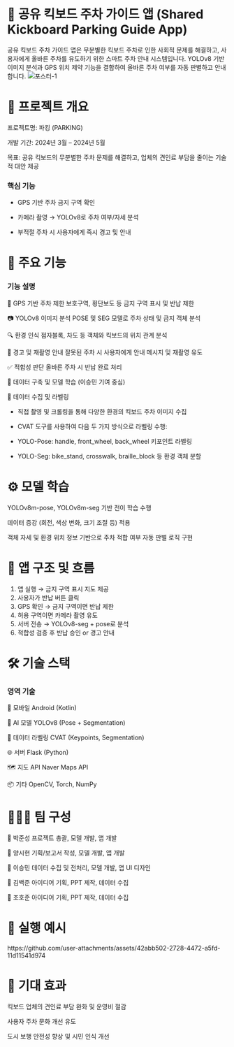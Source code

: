 <h1>🛴 공유 킥보드 주차 가이드 앱 (Shared Kickboard Parking Guide App)</h1>

공유 킥보드 주차 가이드 앱은 무분별한 킥보드 주차로 인한 사회적 문제를 해결하고, 사용자에게 올바른 주차를 유도하기 위한 스마트 주차 안내 시스템입니다.
YOLOv8 기반 이미지 분석과 GPS 위치 제약 기능을 결합하여 올바른 주차 여부를 자동 판별하고 안내합니다.
![포스터-1](https://github.com/user-attachments/assets/0f46d783-095f-4d35-885b-957695e50817)

<h1>🔎 프로젝트 개요</h1>

프로젝트명: 파킹 (PARKING)

개발 기간: 2024년 3월 – 2024년 5월

목표: 공유 킥보드의 무분별한 주차 문제를 해결하고, 업체의 견인료 부담을 줄이는 기술적 대안 제공

<h3>핵심 기능</h3>

- GPS 기반 주차 금지 구역 확인

- 카메라 촬영 → YOLOv8로 주차 여부/자세 분석

- 부적절 주차 시 사용자에게 즉시 경고 및 안내

<h1>🧠 주요 기능</h1>

<h3>기능	설명</h3>

📍 GPS 기반 주차 제한	보호구역, 횡단보도 등 금지 구역 표시 및 반납 제한

📷 YOLOv8 이미지 분석	POSE 및 SEG 모델로 주차 상태 및 금지 객체 분석

🔍 환경 인식	점자블록, 차도 등 객체와 킥보드의 위치 관계 분석

🚫 경고 및 재촬영 안내	잘못된 주차 시 사용자에게 안내 메시지 및 재촬영 유도

✅ 적합성 판단	올바른 주차 시 반납 완료 처리

🧩 데이터 구축 및 모델 학습 (이승민 기여 중심)

📌 데이터 수집 및 라벨링

- 직접 촬영 및 크롤링을 통해 다양한 환경의 킥보드 주차 이미지 수집

- CVAT 도구를 사용하여 다음 두 가지 방식으로 라벨링 수행:

- YOLO-Pose: handle, front_wheel, back_wheel 키포인트 라벨링

- YOLO-Seg: bike_stand, crosswalk, braille_block 등 환경 객체 분할

<h1>⚙️ 모델 학습</h1>
YOLOv8m-pose, YOLOv8m-seg 기반 전이 학습 수행

데이터 증강 (회전, 색상 변화, 크기 조절 등) 적용

객체 자세 및 환경 위치 정보 기반으로 주차 적합 여부 자동 판별 로직 구현

<h1>📱 앱 구조 및 흐름</h1>

1. 앱 실행 → 금지 구역 표시 지도 제공
2. 사용자가 반납 버튼 클릭
3. GPS 확인 → 금지 구역이면 반납 제한
4. 허용 구역이면 카메라 촬영 유도
5. 서버 전송 → YOLOv8-seg + pose로 분석
6. 적합성 검증 후 반납 승인 or 경고 안내
<h1>🛠️ 기술 스택</h1>
<h3>영역	기술</h3>

📱 모바일	Android (Kotlin)

🧠 AI 모델	YOLOv8 (Pose + Segmentation)

🧾 데이터 라벨링	CVAT (Keypoints, Segmentation)

🌐 서버	Flask (Python)

🗺️ 지도 API	Naver Maps API

📦 기타	OpenCV, Torch, NumPy

<h1>👨‍👩‍👧 팀 구성</h1>

👑 박준성	프로젝트 총괄, 모델 개발, 앱 개발

📘 양시현	기획/보고서 작성, 모델 개발, 앱 개발

🧪 이승민	데이터 수집 및 전처리, 모델 개발, 앱 UI 디자인

🎨 김백준	아이디어 기획, PPT 제작, 데이터 수집

📝 조호준	아이디어 기획, PPT 제작, 데이터 수집

<h1>🧾 실행 예시</h1>
https://github.com/user-attachments/assets/42abb502-2728-4472-a5fd-11d11541d974


<h1>📌 기대 효과</h1>

킥보드 업체의 견인료 부담 완화 및 운영비 절감

사용자 주차 문화 개선 유도

도시 보행 안전성 향상 및 시민 인식 개선

